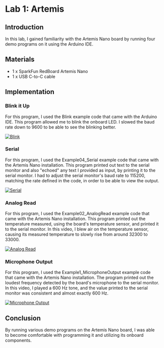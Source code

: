# Lab 1: Artemis

## Introduction

In this lab, I gained familiarity with the Artemis Nano board by running four demo programs on it using the Arduino IDE.

## Materials

- 1 x SparkFun RedBoard Artemis Nano
- 1 x USB C-to-C cable

## Implementation

### Blink it Up

For this program, I used the Blink example code that came with the Arduino IDE. This program allowed me to blink the onboard LED. I slowed the baud rate down to 9600 to be able to see the blinking better.


[![Blink](https://img.youtube.com/vi/yjpnnuYoAPc/0.jpg)](https://www.youtube.com/watch?v=yjpnnuYoAPc "Blink")




### Serial

For this program, I used the Example04_Serial example code that came with the Artemis Nano installation. This program printed out text to the serial monitor and also "echoed" any text I provided as input, by printing it to the serial monitor. I had to adjust the serial monitor's baud rate to 115200, matching the rate defined in the code, in order to be able to view the output.


[![Serial](https://img.youtube.com/vi/E9h5a1GjAis/0.jpg)](https://www.youtube.com/watch?v=E9h5a1GjAis "Serial")



### Analog Read

For this program, I used the Example02_AnalogRead example code that came with the Artemis Nano installation. This program printed out the temperature measured, using the board's temperature sensor, and printed it to the serial monitor. In this video, I blew air on the temperature sensor, causing its measured temperature to slowly rise from around 32300 to 33000.


[![Analog Read](https://img.youtube.com/vi/ULwuDB3LZps/0.jpg)](https://www.youtube.com/watch?v=ULwuDB3LZps "Analog Read")



### Microphone Output

For this program, I used the Example1_MicrophoneOutput example code that came with the Artemis Nano installation. The program printed out the loudest frequency detected by the board's microphone to the serial monitor. In this video, I played a 600 Hz tone, and the value printed to the serial monitor was consistent and almost exactly 600 Hz.

[![Microphone Output](https://img.youtube.com/vi/lORvnI_mxfM/0.jpg)](https://www.youtube.com/watch?v=lORvnI_mxfM "Microphone Output")



## Conclusion

By running various demo programs on the Artemis Nano board, I was able to become comfortable with programming it and utilizing its onboard components. 
